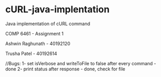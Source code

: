 # cURL-java-implentation
Java implementation of cURL command

COMP 6461 - Assignment 1

Ashwin Raghunath - 40192120

Trusha Patel - 40192614




//Bugs: 
1- set isVerbose and writeToFile to false after every command - done
2- print status after response - done, check for file
